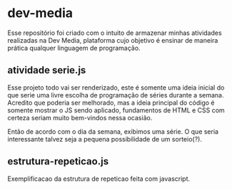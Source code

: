 # dev-media
Esse repositório foi criado com o intuito de armazenar minhas atividades realizadas na Dev Media, plataforma cujo objetivo é ensinar de maneira prática qualquer linguagem de programação.
 

 ## atividade serie.js

 Esse projeto todo vai ser renderizado, este é somente uma ideia inicial do que serie uma livre escolha de programação de séries durante a semana. Acredito que poderia ser melhorado, mas a ideia principal do código é somente mostrar o JS sendo aplicado, fundamentos de HTML e CSS com certeza seriam muito bem-vindos nessa ocasião. 

 Então de acordo com o dia da semana, exibimos uma série. O que seria interessante talvez seja a pequena possibilidade de um sorteio(?).

 ## estrutura-repeticao.js

 Exemplificacao da estrutura de repeticao feita com javascript.